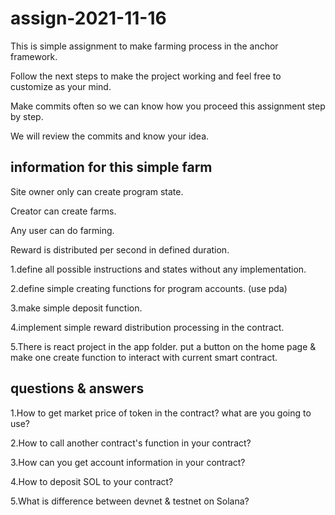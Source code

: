 # assign-2021-11-16

This is simple assignment to make farming process in the anchor framework.

Follow the next steps to make the project working and feel free to customize as your mind.

Make commits often so we can know how you proceed this assignment step by step.

We will review the commits and know your idea.

## information for this simple farm
Site owner only can create program state.

Creator can create farms.

Any user can do farming.

Reward is distributed per second in defined duration.


1.define all possible instructions and states without any implementation.

2.define simple creating functions for program accounts. (use pda)

3.make simple deposit function.

4.implement simple reward distribution processing in the contract.

5.There is react project in the app folder. put a button on the home page & make one create function to interact with current smart contract.

## questions & answers

1.How to get market price of token in the contract? what are you going to use?

2.How to call another contract's function in your contract?

3.How can you get account information in your contract?

4.How to deposit SOL to your contract?

5.What is difference between devnet & testnet on Solana?